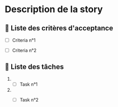 # Description de la story


## :dart: Liste des critères d'acceptance

- [ ] Criteria n°1
- [ ] Criteria n°2


## :memo: Liste des tâches

1. - [ ] Task n°1
2. - [ ] Task n°2


